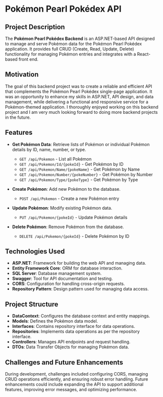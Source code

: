 # Pokémon Pearl Pokédex API

## Project Description

The **Pokémon Pearl Pokédex Backend** is an ASP.NET-based API designed to manage and serve Pokémon data for the Pokémon Pearl Pokédex application. 
It provides full CRUD (Create, Read, Update, Delete) functionality for managing Pokémon entries and integrates with a React-based front end.

## Motivation

The goal of this backend project was to create a reliable and efficient API that complements the Pokémon Pearl Pokédex single-page application. 
It was an opportunity to enhance my skills in ASP.NET, API design, and data management, while delivering a functional and responsive service for a Pokémon-themed application.
I thoroughly enjoyed working on this backend project and I am very much looking forward to doing more backend projects in the future.

## Features

- **Get Pokémon Data**: Retrieve lists of Pokémon or individual Pokémon details by ID, name, number, or type.
  - `GET /api/Pokemon` - List all Pokémon
  - `GET /api/Pokemon/Id/{pokeId}` - Get Pokémon by ID
  - `GET /api/Pokemon/Name/{pokeName}` - Get Pokémon by Name
  - `GET /api/Pokemon/Number/{pokeNumber}` - Get Pokémon by Number
  - `GET /api/Pokemon/Type/{pokeType}` - Get Pokémon by Type

- **Create Pokémon**: Add new Pokémon to the database.
  - `POST /api/Pokemon` - Create a new Pokémon entry

- **Update Pokémon**: Modify existing Pokémon data.
  - `PUT /api/Pokemon/{pokeId}` - Update Pokémon details

- **Delete Pokémon**: Remove Pokémon from the database.
  - `DELETE /api/Pokemon/{pokeId}` - Delete Pokémon by ID

## Technologies Used

- **ASP.NET**: Framework for building the web API and managing data.
- **Entity Framework Core**: ORM for database interaction.
- **SQL Server**: Database management system.
- **Swagger**: Tool for API documentation and testing.
- **CORS**: Configuration for handling cross-origin requests.
- **Repository Pattern**: Design pattern used for managing data access.

## Project Structure

- **DataContext**: Configures the database context and entity mappings.
- **Models**: Defines the Pokémon data model.
- **Interfaces**: Contains repository interface for data operations.
- **Repositories**: Implements data operations as per the repository interface.
- **Controllers**: Manages API endpoints and request handling.
- **DTOs**: Data Transfer Objects for managing Pokémon data.

## Challenges and Future Enhancements

During development, challenges included configuring CORS, managing CRUD operations efficiently, 
and ensuring robust error handling. 
Future enhancements could include expanding the API to support additional features, improving error messages, and optimizing performance.
